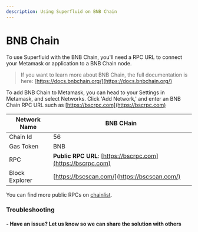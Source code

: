 ```yaml
---
description: Using Superfluid on BNB Chain
---
```


# BNB Chain

To use Superfluid with the BNB Chain, you'll need a RPC URL to connect your Metamask or application to a BNB Chain node.

> If you want to learn more about BNB Chain, the full documentation is here: [https://docs.bnbchain.org/](https://docs.bnbchain.org/)

To add BNB Chain to Metamask, you can head to your Settings in Metamask, and select Networks. Click 'Add Network,' and enter an BNB Chain RPC URL such as [https://bscrpc.com](https://bscrpc.com)

| Network Name   | BNB CHain                                                                                          |
| -------------- | -------------------------------------------------------------------------------------------------- |
| Chain Id       | 56                                                                                                 |
| Gas Token      | BNB                                                                                                |
| RPC            | **Public RPC URL**: [https://bscrpc.com](https://bscrpc.com)                                       |
| Block Explorer | [https://bscscan.com/](https://bscscan.com/)                                                     |

You can find more public RPCs on [chainlist](https://chainlist.org/chain/56).

### Troubleshooting

#### - Have an issue? Let us know so we can share the solution with others&#x20;
